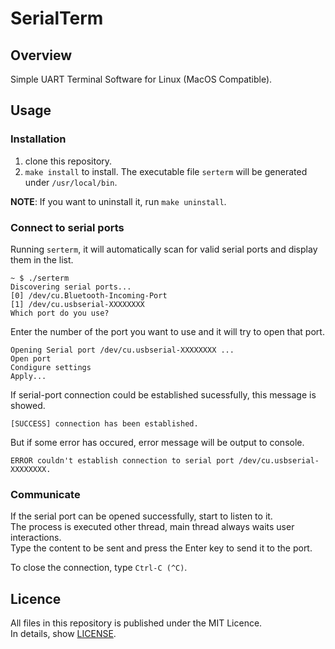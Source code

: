 # SerialTerm

## Overview

Simple UART Terminal Software for Linux (MacOS Compatible).  

## Usage

### Installation

 1. clone this repository.
 1. `make install` to install. The executable file `serterm` will be generated under `/usr/local/bin`.
 
**NOTE**: If you want to uninstall it, run `make uninstall`.

### Connect to serial ports

Running `serterm`, it will automatically scan for valid serial ports and display them in the list.  

    ~ $ ./serterm
    Discovering serial ports...
    [0] /dev/cu.Bluetooth-Incoming-Port
    [1] /dev/cu.usbserial-XXXXXXXX
    Which port do you use? 

Enter the number of the port you want to use and it will try to open that port.  

    Opening Serial port /dev/cu.usbserial-XXXXXXXX ...
    Open port
    Condigure settings
    Apply...

If serial-port connection could be established sucessfully, this message is showed.

    [SUCCESS] connection has been established.

But if some error has occured, error message will be output to console.  

    ERROR couldn't establish connection to serial port /dev/cu.usbserial-XXXXXXXX.

### Communicate

If the serial port can be opened successfully, start to listen to it.  
The process is executed other thread, main thread always waits user interactions.  
Type the content to be sent and press the Enter key to send it to the port.  

To close the connection, type `Ctrl-C (^C)`.  
## Licence

All files in this repository is published under the MIT Licence.  
In details, show [LICENSE](LICENSE).  
